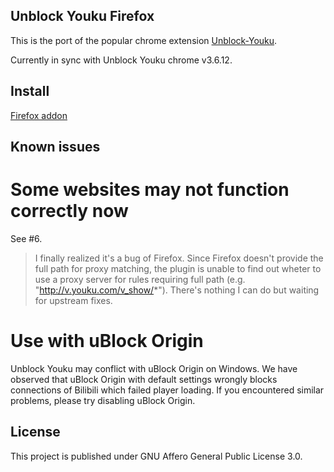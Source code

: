 Unblock Youku Firefox
---------------------

This is the port of the popular chrome extension [Unblock-Youku](https://github.com/uku/Unblock-Youku).

Currently in sync with Unblock Youku chrome v3.6.12.

Install
-------

[Firefox addon](https://addons.mozilla.org/en-US/firefox/addon/unblock-youku-firefox/)

Known issues
------------

Some websites may not function correctly now
============================================

See #6.

> I finally realized it's a bug of Firefox. Since Firefox doesn't provide the full path for proxy matching, the plugin is unable to find out wheter to use a proxy server for rules requiring full path (e.g. "http://v.youku.com/v_show/*"). There's nothing I can do but waiting for upstream fixes.


Use with uBlock Origin
======================

Unblock Youku may conflict with uBlock Origin on Windows. We have observed that uBlock Origin with default settings wrongly blocks connections of Bilibili which failed player loading. If you encountered similar problems, please try disabling uBlock Origin.

License
-------

This project is published under GNU Affero General Public License 3.0.
